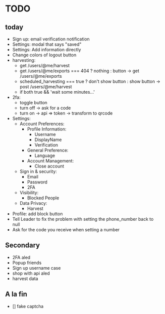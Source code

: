 # TODO
## today
- Sign up: email verification notification
- Settings: modal that says "saved"
- Settings: Add information directly
- Change colors of logout button
- harvesting:
    - get /users/@me/harvest
    - get /users/@me/exports === 404 ? nothing : button -> get /users/@me/exports
    - scheduled_harvesting === true ? don't show button : show button -> post /users/@me/harvest
    - if both true && 'wait some minutes...'
- 2fa:
    - toggle button
    - turn off -> ask for a code
    - turn on -> api => token -> transform to qrcode
- Settings:
    - Account Preferences:
        - Profile Information:
            - Username
            - DisplayName
            - Verification
        - General Preference:
            - Language
        - Account Management:
            - Close account
    - Sign in & security:
        - Email
        - Password
        - 2FA
    - Visibility:
        - Blocked People
    - Data Privacy:
        - Harvest
- Profile: add block button
- Tell Leader to fix the problem with setting the phone_number back to null
- Ask for the code you receive when setting a number

## Secondary
- 2FA aled
- Popup friends
- Sign up username case
- shop with api aled
- harvest data

## A la fin
- [] fake captcha
